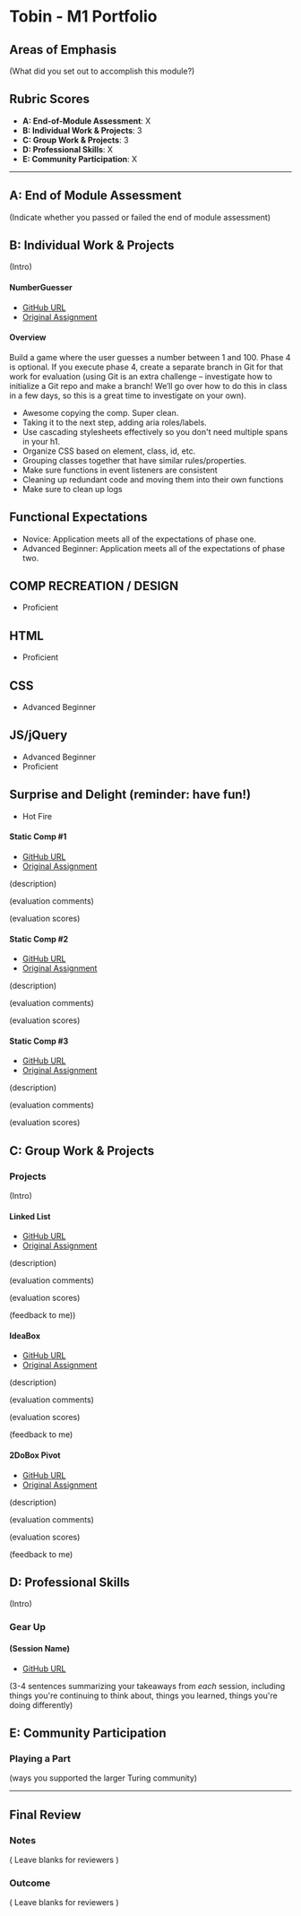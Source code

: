 # Tobin - M1 Portfolio

## Areas of Emphasis

(What did you set out to accomplish this module?)

## Rubric Scores

* **A: End-of-Module Assessment**: X
* **B: Individual Work & Projects**: 3
* **C: Group Work & Projects**: 3
* **D: Professional Skills**: X
* **E: Community Participation**: X

-----------------------

## A: End of Module Assessment

(Indicate whether you passed or failed the end of module assessment)








## B: Individual Work & Projects

(Intro)

#### NumberGuesser

* [GitHub URL](https://github.com/Tobin-jn/NumberGuesser)
* [Original Assignment](http://frontend.turing.io/projects/number-guesser.html)

#### Overview

Build a game where the user guesses a number between 1 and 100.
Phase 4 is optional. If you execute phase 4, create a separate branch in Git for that work for evaluation (using Git is an extra challenge – investigate how to initialize a Git repo and make a branch! We’ll go over how to do this in class in a few days, so this is a great time to investigate on your own).

* Awesome copying the comp.  Super clean.
* Taking it to the next step, adding aria roles/labels.
* Use cascading stylesheets effectively so you don't need multiple spans in your h1.
* Organize CSS based on element, class, id, etc.
* Grouping classes together that have similar rules/properties.
* Make sure functions in event listeners are consistent
* Cleaning up redundant code and moving them into their own functions
* Make sure to clean up logs

## Functional Expectations

* Novice: Application meets all of the expectations of phase one.  
* Advanced Beginner: Application meets all of the expectations of phase two.   


## COMP RECREATION / DESIGN

* Proficient  

## HTML

* Proficient  

## CSS

* Advanced Beginner  

## JS/jQuery

* Advanced Beginner  
* Proficient  

## Surprise and Delight (reminder: have fun!)

* Hot Fire  

#### Static Comp #1

* [GitHub URL](https://github.com/Tobin-jn/tn-comp-challenge-1)
* [Original Assignment](http://frontend.turing.io/projects/m1-static-comp-1.html)

(description)

(evaluation comments)

(evaluation scores)

#### Static Comp #2

* [GitHub URL](https://github.com/Tobin-jn/tn-comp-challenge-2)
* [Original Assignment](http://frontend.turing.io/projects/m1-static-comp-2.html)

(description)

(evaluation comments)

(evaluation scores)

#### Static Comp #3

* [GitHub URL](https://github.com/Tobin-jn/tn-comp-challenge-3)
* [Original Assignment](http://frontend.turing.io/projects/m1-static-comp-3.html)

(description)

(evaluation comments)

(evaluation scores)








## C: Group Work & Projects

### Projects

(Intro)

#### Linked List

* [GitHub URL](https://github.com/Sabrincodes/Linked-list)
* [Original Assignment](http://frontend.turing.io/projects/linked-list.html)


(description)

(evaluation comments)

(evaluation scores)

(feedback to me))



#### IdeaBox

* [GitHub URL](https://github.com/Tobin-jn/idea-box-TN-AK)
* [Original Assignment](http://frontend.turing.io/projects/ideabox.html)

(description)

(evaluation comments)

(evaluation scores)

(feedback to me)


#### 2DoBox Pivot

* [GitHub URL](https://github.com/Tobin-jn/2DoBox-Pivot)
* [Original Assignment](http://frontend.turing.io/projects/2DoBox-Pivot-Mod1.html)

(description)

(evaluation comments)

(evaluation scores)

(feedback to me)







## D: Professional Skills
(Intro)

### Gear Up
#### (Session Name)

* [GitHub URL]()

(3-4 sentences summarizing your takeaways from _each_ session, including things you're continuing to think about, things you learned, things you're doing differently)

## E: Community Participation

### Playing a Part

(ways you supported the larger Turing community)

------------------

## Final Review

### Notes

( Leave blanks for reviewers )

### Outcome

( Leave blanks for reviewers )
